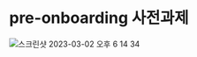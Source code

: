 # pre-onboarding 사전과제


![스크린샷 2023-03-02 오후 6 14 34](https://user-images.githubusercontent.com/107454269/222397077-a7bf61aa-c921-4908-9ef8-f44ca9b85f8e.png)

